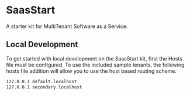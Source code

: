 # SaasStart
A starter kit for MultiTenant Software as a Service.


## Local Development

To get started with local development on the SaasStart kit, first the Hosts file must be configured. To use the included sample tenants, the following hosts file addition will allow you to use the host based routing scheme.

```bash
127.0.0.1 default.localhost
127.0.0.1 secondary.localhost
```
